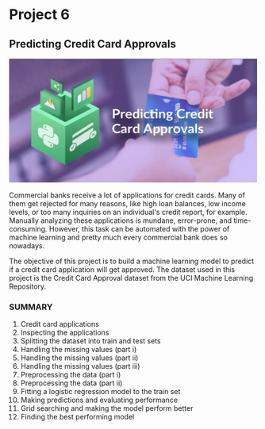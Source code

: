 # Project 6
## Predicting Credit Card Approvals

<img src="https://github.com/raquelcolares/data-science-with-python_Datacamp/blob/main/Project_6%20Predicting%20Credit%20Card%20Approvals/credit%20card%20approval.jpg" width="500" height="250">     

Commercial banks receive a lot of applications for credit cards. Many of them get rejected for many reasons, like high loan balances, low income levels, or too many inquiries on an individual's credit report, for example. Manually analyzing these applications is mundane, error-prone, and time-consuming. However, this task can be automated with the power of machine learning and pretty much every commercial bank does so nowadays. 

The objective of this project is to build a machine learning model to predict if a credit card application will get approved.
The dataset used in this project is the Credit Card Approval dataset from the UCI Machine Learning Repository.




### SUMMARY

1. Credit card applications
2. Inspecting the applications
3. Splitting the dataset into train and test sets
4. Handling the missing values (part i)
5. Handling the missing values (part ii)
6. Handling the missing values (part iii)
7. Preprocessing the data (part i)
8. Preprocessing the data (part ii)
9. Fitting a logistic regression model to the train set
10. Making predictions and evaluating performance
11. Grid searching and making the model perform better
12. Finding the best performing model


